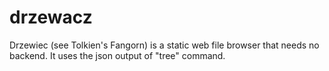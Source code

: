 # drzewacz
Drzewiec (see Tolkien's Fangorn) is a static web file browser that needs no backend. It uses the json output of "tree" command.
